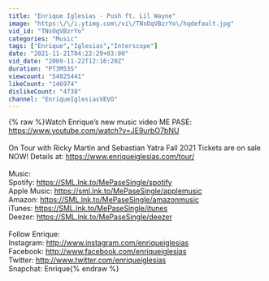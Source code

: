 ```yaml
---
title: "Enrique Iglesias - Push ft. Lil Wayne"
image: "https:\/\/i.ytimg.com\/vi\/TNsOqVBzrYo\/hqdefault.jpg"
vid_id: "TNsOqVBzrYo"
categories: "Music"
tags: ["Enrique","Iglesias","Interscope"]
date: "2021-11-21T04:22:29+03:00"
vid_date: "2009-11-22T12:16:20Z"
duration: "PT3M53S"
viewcount: "54025441"
likeCount: "146974"
dislikeCount: "4738"
channel: "EnriqueIglesiasVEVO"
---
```

{% raw %}Watch Enrique’s new music video ME PASE: <a rel="nofollow" target="blank" href="https://www.youtube.com/watch?v=JE9urbO7bNU">https://www.youtube.com/watch?v=JE9urbO7bNU</a><br /><br />On Tour with Ricky Martin and Sebastian Yatra Fall 2021 Tickets are on sale NOW! Details at: <a rel="nofollow" target="blank" href="https://www.enriqueiglesias.com/tour/">https://www.enriqueiglesias.com/tour/</a><br /><br />Music:<br />Spotify: <a rel="nofollow" target="blank" href="https://SML.lnk.to/MePaseSingle/spotify">https://SML.lnk.to/MePaseSingle/spotify</a> <br />Apple Music: <a rel="nofollow" target="blank" href="https://sml.lnk.to/MePaseSingle/applemusic">https://sml.lnk.to/MePaseSingle/applemusic</a> <br />Amazon: <a rel="nofollow" target="blank" href="https://SML.lnk.to/MePaseSingle/amazonmusic">https://SML.lnk.to/MePaseSingle/amazonmusic</a> <br />iTunes: <a rel="nofollow" target="blank" href="https://SML.lnk.to/MePaseSingle/itunes">https://SML.lnk.to/MePaseSingle/itunes</a><br />Deezer: <a rel="nofollow" target="blank" href="https://SML.lnk.to/MePaseSingle/deezer">https://SML.lnk.to/MePaseSingle/deezer</a> <br /><br />Follow Enrique:<br />Instagram: <a rel="nofollow" target="blank" href="http://www.instagram.com/enriqueiglesias">http://www.instagram.com/enriqueiglesias</a> <br />Facebook: <a rel="nofollow" target="blank" href="http://www.facebook.com/enriqueiglesias">http://www.facebook.com/enriqueiglesias</a> <br />Twitter: <a rel="nofollow" target="blank" href="http://www.twitter.com/enriqueiglesias">http://www.twitter.com/enriqueiglesias</a> <br />Snapchat: Enrique{% endraw %}
